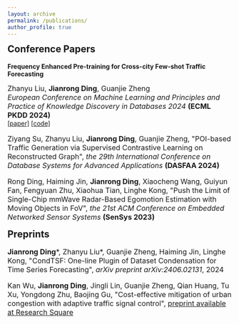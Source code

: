 ```yaml
---
layout: archive
permalink: /publications/
author_profile: true
---
```


<h2 style="margin-top: 1px">Conference Papers</h2>

<b style="margin-top: 5px; margin-bottom: 0px;">Frequency Enhanced Pre-training for Cross-city Few-shot Traffic Forecasting</b>
<p style="font-size: 16px; margin-top: 0px; margin-bottom: 0px;">Zhanyu Liu, <b>Jianrong Ding</b>, Guanjie Zheng</p>
<p style="font-size: 16px; margin-top: 0px; margin-bottom: 0px;"><i>European Conference on Machine Learning and Principles and Practice of Knowledge Discovery in Databases 2024</i> <b>(ECML PKDD 2024)</b></p>
<a href="https://arxiv.org/abs/2406.02614"  style="margin-top: 0px; margin-bottom: 2px;">[paper]</a>  <a href="https://github.com/RafaDD/FEPCross" style="margin-top: 0px; margin-bottom: 2px;">[code]</a>

<p style="font-size: 16px;">Ziyang Su, Zhanyu Liu, <b>Jianrong Ding</b>, Guanjie Zheng, "POI-based Traffic Generation via Supervised Contrastive Learning on Reconstructed Graph", <i>the 29th International Conference on Database Systems for Advanced Applications</i> <b>(DASFAA 2024)</b></p>

<p style="font-size: 16px;">Rong Ding, Haiming Jin, <b>Jianrong Ding</b>, Xiaocheng Wang, Guiyun Fan, Fengyuan Zhu, Xiaohua Tian, Linghe Kong, "Push the Limit of Single-Chip mmWave Radar-Based Egomotion Estimation with Moving Objects in FoV", <i>the 21st ACM Conference on Embedded Networked Sensor Systems</i> <b>(SenSys 2023)</b></p>

<h2 style="margin-top: 6px">Preprints</h2>

<p style="font-size: 16px;"><b>Jianrong Ding</b>*, Zhanyu Liu*, Guanjie Zheng, Haiming Jin, Linghe Kong, "CondTSF: One-line Plugin of Dataset Condensation for Time Series Forecasting", <i>arXiv preprint arXiv:2406.02131</i>, 2024</p>

<p style="font-size: 16px;">Kan Wu, <b>Jianrong Ding</b>, Jingli Lin, Guanjie Zheng, Qian Huang, Tu Xu, Yongdong Zhu, Baojing Gu, "Cost-effective mitigation of urban congestion with adaptive traffic signal control", <a href="https://doi.org/10.21203/rs.3.rs-3176883/v1">preprint available at Research Square</a></p>
